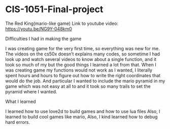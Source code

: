 # CIS-1051-Final-project
The Red King(mario-like game)
Link to youtube video: https://youtu.be/NG9Y-048km0

Difficulties I had in making the game

I was creating game for the very first time, so everything was new for me.
The videos on the cs50x doesn’t explains many codes, so sometime I had look up and watch several videos to know about a single function, and it took so much of my but the good things I learned a lot from that.
When I was creating game my functions would not work as I wanted, I literally spent hours and hours to figure out how to write the right coordinates that would do the job.
And particular I wanted to include the mario pyramid in my game which was not easy at all to and it took so many trails to set the pyramid where I wanted.

What I learned

I learned how to use love2d to build games and how to use lua files
Also, I learned to build cool games like mario,
Also, I kind learned how to debug hard errors.



